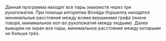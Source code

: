 Данная программа находит все пары знакомств через три рукопожатия. 
При помощи алгоритма Флойда-Уоршелла находятся минимальные расстояния между всеми вершинами графа (иначе говоря, минимальное кол-во рукопожатий между людьми).
Далее выводим на экран все пары, минимальное расстояние между которыми не больше трёх.
